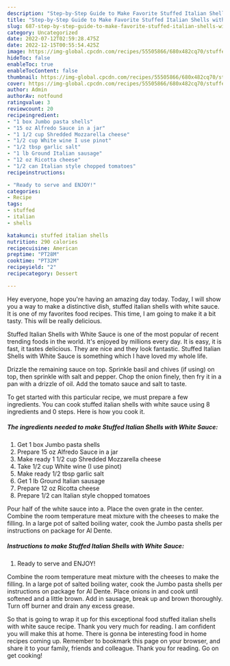 ```yaml
---
description: "Step-by-Step Guide to Make Favorite Stuffed Italian Shells with White Sauce"
title: "Step-by-Step Guide to Make Favorite Stuffed Italian Shells with White Sauce"
slug: 687-step-by-step-guide-to-make-favorite-stuffed-italian-shells-with-white-sauce
category: Uncategorized
date: 2022-07-12T02:59:28.475Z
date: 2022-12-15T00:55:54.425Z
image: https://img-global.cpcdn.com/recipes/55505866/680x482cq70/stuffed-italian-shells-with-white-sauce-recipe-main-photo.jpg
hideToc: false
enableToc: true
enableTocContent: false
thumbnail: https://img-global.cpcdn.com/recipes/55505866/680x482cq70/stuffed-italian-shells-with-white-sauce-recipe-main-photo.jpg
cover: https://img-global.cpcdn.com/recipes/55505866/680x482cq70/stuffed-italian-shells-with-white-sauce-recipe-main-photo.jpg
author: Admin
authorAv: notfound
ratingvalue: 3
reviewcount: 20
recipeingredient:
- "1 box Jumbo pasta shells"
- "15 oz Alfredo Sauce in a jar"
- "1 1/2 cup Shredded Mozzarella cheese"
- "1/2 cup White wine I use pinot"
- "1/2 tbsp garlic salt"
- "1 lb Ground Italian sausage"
- "12 oz Ricotta cheese"
- "1/2 can Italian style chopped tomatoes"
recipeinstructions:

- "Ready to serve and ENJOY!"
categories:
- Recipe
tags:
- stuffed
- italian
- shells

katakunci: stuffed italian shells 
nutrition: 290 calories
recipecuisine: American
preptime: "PT28M"
cooktime: "PT32M"
recipeyield: "2"
recipecategory: Dessert

---
```



Hey everyone, hope you're having an amazing day today. Today, I will show you a way to make a distinctive dish, stuffed italian shells with white sauce. It is one of my favorites food recipes. This time, I am going to make it a bit tasty. This will be really delicious.

Stuffed Italian Shells with White Sauce is one of the most popular of recent trending foods in the world. It's enjoyed by millions every day. It is easy, it is fast, it tastes delicious. They are nice and they look fantastic. Stuffed Italian Shells with White Sauce is something which I have loved my whole life.

Drizzle the remaining sauce on top. Sprinkle basil and chives (if using) on top, then sprinkle with salt and pepper. Chop the onion finely, then fry it in a pan with a drizzle of oil. Add the tomato sauce and salt to taste.


To get started with this particular recipe, we must prepare a few ingredients. You can cook stuffed italian shells with white sauce using 8 ingredients and 0 steps. Here is how you cook it.

<!--inarticleads1-->

##### The ingredients needed to make Stuffed Italian Shells with White Sauce:

1. Get 1 box Jumbo pasta shells
1. Prepare 15 oz Alfredo Sauce in a jar
1. Make ready 1 1/2 cup Shredded Mozzarella cheese
1. Take 1/2 cup White wine (I use pinot)
1. Make ready 1/2 tbsp garlic salt
1. Get 1 lb Ground Italian sausage
1. Prepare 12 oz Ricotta cheese
1. Prepare 1/2 can Italian style chopped tomatoes


Pour half of the white sauce into a. Place the oven grate in the center. Combine the room temperature meat mixture with the cheeses to make the filling. In a large pot of salted boiling water, cook the Jumbo pasta shells per instructions on package for Al Dente. 

<!--inarticleads2-->

##### Instructions to make Stuffed Italian Shells with White Sauce:


1. Ready to serve and ENJOY!

Combine the room temperature meat mixture with the cheeses to make the filling. In a large pot of salted boiling water, cook the Jumbo pasta shells per instructions on package for Al Dente. Place onions in and cook until softened and a little brown. Add in sausage, break up and brown thoroughly. Turn off burner and drain any excess grease. 

So that is going to wrap it up for this exceptional food stuffed italian shells with white sauce recipe. Thank you very much for reading. I am confident you will make this at home. There is gonna be interesting food in home recipes coming up. Remember to bookmark this page on your browser, and share it to your family, friends and colleague. Thank you for reading. Go on get cooking!
